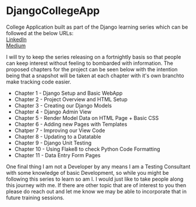 # DjangoCollegeApp
College Application built as part of the Django learning series which can be followed at the below URLs: <br>
[LinkedIn](https://www.linkedin.com/in/jp-mcwhinnie/) <br>
[Medium](https://medium.com/@justp1x3l)

I will try to keep the series releasing on a fortnightly basis so that people can keep interest without feeling to bombarded with information.
The proposed chapters for the project can be seen below with the intention being that a snapshot will be taken at each chapter with it's own branchto make tracking code easier.
* Chapter 1 - Django Setup and Basic WebApp
* Chapter 2 - Project Overview and HTML Setup
* Chapter 3 - Creating our Django Models
* Chapter 4 - Django Admin View
* Chapter 5 - Render Model Data on HTML Page + Basic CSS
* Chapter 6 - Adding new Pages with Templates
* Chatper 7 - Improving our View Code
* Chapter 8 - Updating to a Datatable 
* Chapter 9 - Django Unit Testing
* Chapter 10 - Using Flake8 to check Python Code Formatting
* Chapter 11 - Data Entry Form Pages

One final thing I am not a Developer by any means I am a Testing Consultant with some knowledge of basic Development, so while you might be following this series to learn so am I. I would just like to take people along this journey with me. If there are other topic that are of interest to you then please do reach out and let me know we may be able to incorporate that in future training sessions. 

